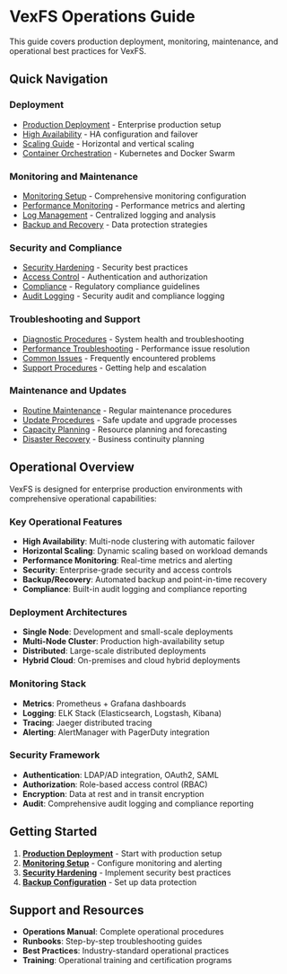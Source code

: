 # VexFS Operations Guide

This guide covers production deployment, monitoring, maintenance, and operational best practices for VexFS.

## Quick Navigation

### Deployment
- [Production Deployment](production-deployment.md) - Enterprise production setup
- [High Availability](high-availability.md) - HA configuration and failover
- [Scaling Guide](scaling.md) - Horizontal and vertical scaling
- [Container Orchestration](container-orchestration.md) - Kubernetes and Docker Swarm

### Monitoring and Maintenance
- [Monitoring Setup](monitoring.md) - Comprehensive monitoring configuration
- [Performance Monitoring](performance-monitoring.md) - Performance metrics and alerting
- [Log Management](log-management.md) - Centralized logging and analysis
- [Backup and Recovery](backup-recovery.md) - Data protection strategies

### Security and Compliance
- [Security Hardening](security-hardening.md) - Security best practices
- [Access Control](access-control.md) - Authentication and authorization
- [Compliance](compliance.md) - Regulatory compliance guidelines
- [Audit Logging](audit-logging.md) - Security audit and compliance logging

### Troubleshooting and Support
- [Diagnostic Procedures](diagnostics.md) - System health and troubleshooting
- [Performance Troubleshooting](performance-troubleshooting.md) - Performance issue resolution
- [Common Issues](common-issues.md) - Frequently encountered problems
- [Support Procedures](support-procedures.md) - Getting help and escalation

### Maintenance and Updates
- [Routine Maintenance](maintenance.md) - Regular maintenance procedures
- [Update Procedures](updates.md) - Safe update and upgrade processes
- [Capacity Planning](capacity-planning.md) - Resource planning and forecasting
- [Disaster Recovery](disaster-recovery.md) - Business continuity planning

## Operational Overview

VexFS is designed for enterprise production environments with comprehensive operational capabilities:

### Key Operational Features
- **High Availability**: Multi-node clustering with automatic failover
- **Horizontal Scaling**: Dynamic scaling based on workload demands
- **Performance Monitoring**: Real-time metrics and alerting
- **Security**: Enterprise-grade security and access controls
- **Backup/Recovery**: Automated backup and point-in-time recovery
- **Compliance**: Built-in audit logging and compliance reporting

### Deployment Architectures
- **Single Node**: Development and small-scale deployments
- **Multi-Node Cluster**: Production high-availability setup
- **Distributed**: Large-scale distributed deployments
- **Hybrid Cloud**: On-premises and cloud hybrid deployments

### Monitoring Stack
- **Metrics**: Prometheus + Grafana dashboards
- **Logging**: ELK Stack (Elasticsearch, Logstash, Kibana)
- **Tracing**: Jaeger distributed tracing
- **Alerting**: AlertManager with PagerDuty integration

### Security Framework
- **Authentication**: LDAP/AD integration, OAuth2, SAML
- **Authorization**: Role-based access control (RBAC)
- **Encryption**: Data at rest and in transit encryption
- **Audit**: Comprehensive audit logging and compliance reporting

## Getting Started

1. **[Production Deployment](production-deployment.md)** - Start with production setup
2. **[Monitoring Setup](monitoring.md)** - Configure monitoring and alerting
3. **[Security Hardening](security-hardening.md)** - Implement security best practices
4. **[Backup Configuration](backup-recovery.md)** - Set up data protection

## Support and Resources

- **Operations Manual**: Complete operational procedures
- **Runbooks**: Step-by-step troubleshooting guides
- **Best Practices**: Industry-standard operational practices
- **Training**: Operational training and certification programs